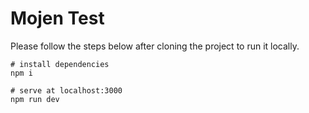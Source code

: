 # Mojen Test

Please follow the steps below after cloning the project to run it locally.

```
# install dependencies
npm i

# serve at localhost:3000
npm run dev
```
